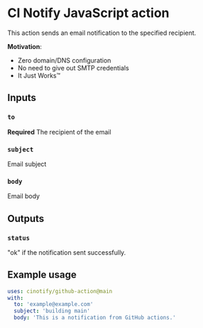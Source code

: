 # CI Notify JavaScript action

This action sends an email notification to the specified recipient.

**Motivation**:

- Zero domain/DNS configuration
- No need to give out SMTP credentials
- It Just Works™️

## Inputs

### `to`

**Required** The recipient of the email

### `subject`

Email subject

### `body`

Email body

## Outputs

### `status`

"ok" if the notification sent successfully.

## Example usage

```yaml
uses: cinotify/github-action@main
with:
  to: 'example@example.com'
  subject: 'building main'
  body: 'This is a notification from GitHub actions.'
```
